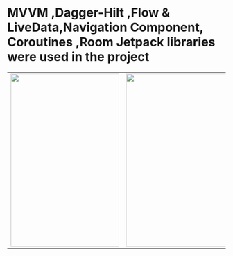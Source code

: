 # MVVM ,Dagger-Hilt ,Flow & LiveData,Navigation Component, Coroutines ,Room Jetpack libraries were used in the project
        

<table>
   <tr>
      <td>
<img src="https://user-images.githubusercontent.com/56538177/155133665-13dab9fb-4b76-4f1b-85b6-ffb88fda1328.png"  width="250" height="400">
   </td>
   <td>
<img src="https://user-images.githubusercontent.com/56538177/155133722-6e81756e-94fa-46e0-9c75-2d46f1c545b5.png"  width="250" height="400">
   </td>
      
   <td>
<img src="https://user-images.githubusercontent.com/56538177/155133756-9ed8957d-089a-451d-a0df-0e6b1e143bbd.png"  width="250" height="400">
   </td>
   </tr>

  </table>
